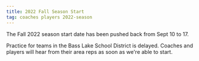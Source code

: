 ```yaml
---
title: 2022 Fall Season Start
tag: coaches players 2022-season
---
```


The Fall 2022 season start date has been pushed back from Sept 10 to 17.

Practice for teams in the Bass Lake School District is delayed. Coaches
and players will hear from their area reps as soon as we're able to start.
